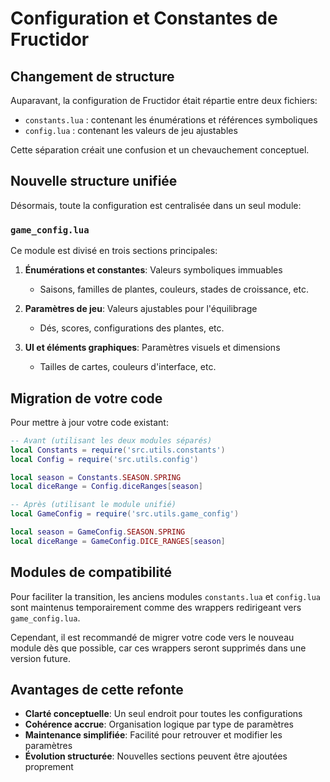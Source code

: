 # Configuration et Constantes de Fructidor

## Changement de structure

Auparavant, la configuration de Fructidor était répartie entre deux fichiers:
- `constants.lua` : contenant les énumérations et références symboliques
- `config.lua` : contenant les valeurs de jeu ajustables

Cette séparation créait une confusion et un chevauchement conceptuel.

## Nouvelle structure unifiée

Désormais, toute la configuration est centralisée dans un seul module:

### `game_config.lua`

Ce module est divisé en trois sections principales:

1. **Énumérations et constantes**: Valeurs symboliques immuables
   - Saisons, familles de plantes, couleurs, stades de croissance, etc.

2. **Paramètres de jeu**: Valeurs ajustables pour l'équilibrage
   - Dés, scores, configurations des plantes, etc.

3. **UI et éléments graphiques**: Paramètres visuels et dimensions
   - Tailles de cartes, couleurs d'interface, etc.

## Migration de votre code

Pour mettre à jour votre code existant:

```lua
-- Avant (utilisant les deux modules séparés)
local Constants = require('src.utils.constants')
local Config = require('src.utils.config')

local season = Constants.SEASON.SPRING
local diceRange = Config.diceRanges[season]

-- Après (utilisant le module unifié)
local GameConfig = require('src.utils.game_config')

local season = GameConfig.SEASON.SPRING
local diceRange = GameConfig.DICE_RANGES[season]
```

## Modules de compatibilité

Pour faciliter la transition, les anciens modules `constants.lua` et `config.lua` sont maintenus temporairement comme des wrappers redirigeant vers `game_config.lua`.

Cependant, il est recommandé de migrer votre code vers le nouveau module dès que possible, car ces wrappers seront supprimés dans une version future.

## Avantages de cette refonte

- **Clarté conceptuelle**: Un seul endroit pour toutes les configurations
- **Cohérence accrue**: Organisation logique par type de paramètres
- **Maintenance simplifiée**: Facilité pour retrouver et modifier les paramètres
- **Évolution structurée**: Nouvelles sections peuvent être ajoutées proprement